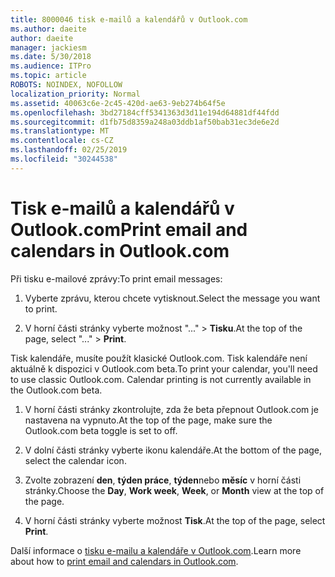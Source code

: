 ```yaml
---
title: 8000046 tisk e-mailů a kalendářů v Outlook.com
ms.author: daeite
author: daeite
manager: jackiesm
ms.date: 5/30/2018
ms.audience: ITPro
ms.topic: article
ROBOTS: NOINDEX, NOFOLLOW
localization_priority: Normal
ms.assetid: 40063c6e-2c45-420d-ae63-9eb274b64f5e
ms.openlocfilehash: 3bd27184cff5341363d3d11e194d64881df44fdd
ms.sourcegitcommit: d1fb75d8359a248a03ddb1af50bab31ec3de6e2d
ms.translationtype: MT
ms.contentlocale: cs-CZ
ms.lasthandoff: 02/25/2019
ms.locfileid: "30244538"
---
```

# <a name="print-email-and-calendars-in-outlookcom"></a><span data-ttu-id="9b256-102">Tisk e-mailů a kalendářů v Outlook.com</span><span class="sxs-lookup"><span data-stu-id="9b256-102">Print email and calendars in Outlook.com</span></span>

<span data-ttu-id="9b256-103">Při tisku e-mailové zprávy:</span><span class="sxs-lookup"><span data-stu-id="9b256-103">To print email messages:</span></span>
  
1. <span data-ttu-id="9b256-104">Vyberte zprávu, kterou chcete vytisknout.</span><span class="sxs-lookup"><span data-stu-id="9b256-104">Select the message you want to print.</span></span>
    
2. <span data-ttu-id="9b256-105">V horní části stránky vyberte možnost "..." \> **Tisku**.</span><span class="sxs-lookup"><span data-stu-id="9b256-105">At the top of the page, select "..." \> **Print**.</span></span> 
    
<span data-ttu-id="9b256-p101">Tisk kalendáře, musíte použít klasické Outlook.com. Tisk kalendáře není aktuálně k dispozici v Outlook.com beta.</span><span class="sxs-lookup"><span data-stu-id="9b256-p101">To print your calendar, you'll need to use classic Outlook.com. Calendar printing is not currently available in the Outlook.com beta.</span></span>
  
1. <span data-ttu-id="9b256-108">V horní části stránky zkontrolujte, zda že beta přepnout Outlook.com je nastavena na vypnuto.</span><span class="sxs-lookup"><span data-stu-id="9b256-108">At the top of the page, make sure the Outlook.com beta toggle is set to off.</span></span>
    
2. <span data-ttu-id="9b256-109">V dolní části stránky vyberte ikonu kalendáře.</span><span class="sxs-lookup"><span data-stu-id="9b256-109">At the bottom of the page, select the calendar icon.</span></span>
    
3. <span data-ttu-id="9b256-110">Zvolte zobrazení **den**, **týden práce**, **týden**nebo **měsíc** v horní části stránky.</span><span class="sxs-lookup"><span data-stu-id="9b256-110">Choose the **Day**, **Work week**, **Week**, or **Month** view at the top of the page.</span></span> 
    
4. <span data-ttu-id="9b256-111">V horní části stránky vyberte možnost **Tisk**.</span><span class="sxs-lookup"><span data-stu-id="9b256-111">At the top of the page, select **Print**.</span></span> 
    
<span data-ttu-id="9b256-112">Další informace o [tisku e-mailu a kalendáře v Outlook.com](https://go.microsoft.com/fwlink/p/?linkid=2001208&amp;clcid=0x409).</span><span class="sxs-lookup"><span data-stu-id="9b256-112">Learn more about how to [print email and calendars in Outlook.com](https://go.microsoft.com/fwlink/p/?linkid=2001208&amp;clcid=0x409).</span></span>
  

